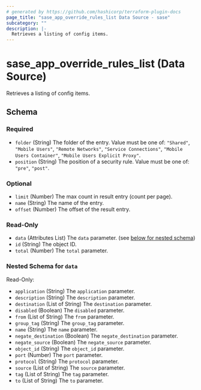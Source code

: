 ```yaml
---
# generated by https://github.com/hashicorp/terraform-plugin-docs
page_title: "sase_app_override_rules_list Data Source - sase"
subcategory: ""
description: |-
  Retrieves a listing of config items.
---
```


# sase_app_override_rules_list (Data Source)

Retrieves a listing of config items.



<!-- schema generated by tfplugindocs -->
## Schema

### Required

- `folder` (String) The folder of the entry. Value must be one of: `"Shared"`, `"Mobile Users"`, `"Remote Networks"`, `"Service Connections"`, `"Mobile Users Container"`, `"Mobile Users Explicit Proxy"`.
- `position` (String) The position of a security rule. Value must be one of: `"pre"`, `"post"`.

### Optional

- `limit` (Number) The max count in result entry (count per page).
- `name` (String) The name of the entry.
- `offset` (Number) The offset of the result entry.

### Read-Only

- `data` (Attributes List) The `data` parameter. (see [below for nested schema](#nestedatt--data))
- `id` (String) The object ID.
- `total` (Number) The `total` parameter.

<a id="nestedatt--data"></a>
### Nested Schema for `data`

Read-Only:

- `application` (String) The `application` parameter.
- `description` (String) The `description` parameter.
- `destination` (List of String) The `destination` parameter.
- `disabled` (Boolean) The `disabled` parameter.
- `from` (List of String) The `from` parameter.
- `group_tag` (String) The `group_tag` parameter.
- `name` (String) The `name` parameter.
- `negate_destination` (Boolean) The `negate_destination` parameter.
- `negate_source` (Boolean) The `negate_source` parameter.
- `object_id` (String) The `object_id` parameter.
- `port` (Number) The `port` parameter.
- `protocol` (String) The `protocol` parameter.
- `source` (List of String) The `source` parameter.
- `tag` (List of String) The `tag` parameter.
- `to` (List of String) The `to` parameter.


